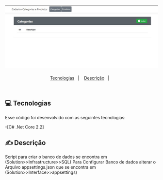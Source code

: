 <h1 align="center">
    <img alt="categoria" title="categoria" src=".github/categoria.jpg" />
</h1>

<p align="center">
  <a href="#tecnologias">Tecnologias</a>&nbsp;&nbsp;&nbsp;|&nbsp;&nbsp;&nbsp;
   <a href="#descrição">Descrição</a>&nbsp;&nbsp;&nbsp;|&nbsp;&nbsp;&nbsp;
</p> 
<br>

## 💻 Tecnologias

Esse código foi desenvolvido com as seguintes tecnologias:

-[C# .Net Core 2.2] 


## ✍ Descrição

Script para criar o banco de dados se encontra em (Solution>>Infrastructure>>SQL)
Para Configurar Banco de dados alterar o Arquivo appsettings.json que se encontra em (Solution>>Interface>>appsettings)
